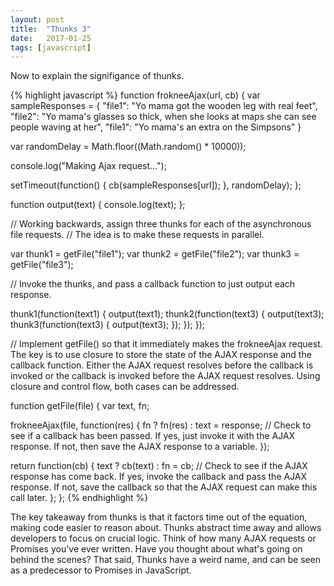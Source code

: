 ```yaml
---
layout: post
title:  "Thunks 3"
date:   2017-01-25
tags: [javascript]
---
```

Now to explain the signifigance of thunks. 

{% highlight javascript %}
function frokneeAjax(url, cb) {
  var sampleResponses = {
    "file1": "Yo mama got the wooden leg with real feet",
    "file2": "Yo mama's glasses so thick, when she looks at maps she can see people waving at her",
    "file1": "Yo mama's an extra on the Simpsons"
  }

  var randomDelay = Math.floor((Math.random() * 10000));

  console.log("Making Ajax request...");

  setTimeout(function() {
    cb(sampleResponses[url]);
  }, randomDelay);
};

function output(text) {
  console.log(text);
};

// Working backwards, assign three thunks for each of the asynchronous file requests.
// The idea is to make these requests in parallel.

var thunk1 = getFile("file1");
var thunk2 = getFile("file2");
var thunk3 = getFile("file3");

// Invoke the thunks, and pass a callback function to just output each response.

thunk1(function(text1) {
  output(text1);
  thunk2(function(text3) {
    output(text3);
    thunk3(function(text3) {
      output(text3);
    });
  });
});

// Implement getFile() so that it immediately makes the frokneeAjax request.
The key is to use closure to store the state of the AJAX response and the callback function.
Either the AJAX request resolves before the callback is invoked
or the callback is invoked before the AJAX request resolves. 
Using closure and control flow, both cases can be addressed.

function getFile(file) {
  var text, fn;

  frokneeAjax(file, function(res) {
    fn ? fn(res) : text = response; 
    // Check to see if a callback has been passed.
    If yes, just invoke it with the AJAX response.
    If not, then save the AJAX response to a variable.
  });

  return function(cb) {
    text ? cb(text) : fn = cb;
    // Check to see if the AJAX response has come back.
    If yes, invoke the callback and pass the AJAX response.
    If not, save the callback so that the AJAX request can make this call later.
  };
};
{% endhighlight %}

The key takeaway from thunks is that it factors time out of the equation, making code easier to reason about. Thunks abstract time away and allows developers to focus on crucial logic. Think of how many AJAX requests or Promises you've ever written. Have you thought about what's going on behind the scenes? That said, Thunks have a weird name, and can be seen as a predecessor to Promises in JavaScript.
